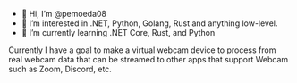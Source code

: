 - 👋 Hi, I’m @pemoeda08
- 👀 I’m interested in .NET, Python, Golang, Rust and anything low-level.
- 🌱 I’m currently learning .NET Core, Rust, and Python

Currently I have a goal to make a virtual webcam device to process from real webcam data that can be streamed to other apps that support Webcam such as Zoom, Discord, etc.
